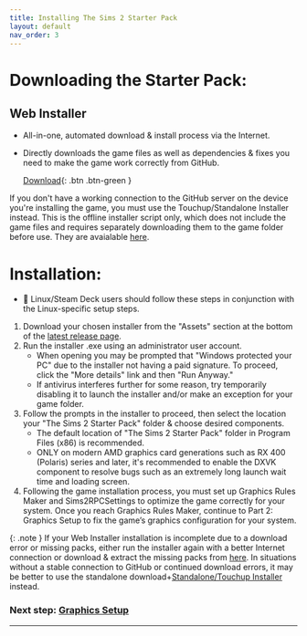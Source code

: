 ```yaml
---
title: Installing The Sims 2 Starter Pack
layout: default
nav_order: 3
---
```


# Downloading the Starter Pack:
## Web Installer
   - All-in-one, automated download & install process via the Internet.
   - Directly downloads the game files as well as dependencies & fixes you need to make the game work correctly from GitHub.

     [Download](https://github.com/voicemxil/ts2-starter-pack/releases/latest){: .btn .btn-green }

If you don't have a working connection to the GitHub server on the device you're installing the game, you must use the Touchup/Standalone Installer instead. This is the offline installer script only, which does not include the game files and requires separately downloading them to the game folder before use. They are avaialable [here](https://github.com/mintalien/The-Puppets-2-Definitive-Edition/releases/tag/v12).

# Installation:
- 🐧 Linux/Steam Deck users should follow these steps in conjunction with the Linux-specific setup steps.
1. Download your chosen installer from the "Assets" section at the bottom of the [latest release page](https://github.com/voicemxil/TS2-Starter-Pack).
1. Run the installer .exe using an administrator user account.
   - When opening you may be prompted that "Windows protected your PC" due to the installer not having a paid signature. To proceed, click the "More details" link and then "Run Anyway."
   - If antivirus interferes further for some reason, try temporarily disabling it to launch the installer and/or make an exception for your game folder.
1. Follow the prompts in the installer to proceed, then select the location your "The Sims 2 Starter Pack" folder & choose desired components.
   - The default location of "The Sims 2 Starter Pack" folder in Program Files (x86) is recommended. 
   - ONLY on modern AMD graphics card generations such as RX 400 (Polaris) series and later, it's recommended to enable the DXVK component to resolve bugs such as an extremely long launch wait time and loading screen.
1. Following the game installation process, you must set up Graphics Rules Maker and Sims2RPCSettings to optimize the game correctly for your system. Once you reach Graphics Rules Maker, continue to Part 2: Graphics Setup to fix the game’s graphics configuration for your system.

{: .note }
If your Web Installer installation is incomplete due to a download error or missing packs, either run the installer again with a better Internet connection or download & extract the missing packs from [here](https://github.com/mintalien/The-Puppets-2-Definitive-Edition/releases/v12). In situations without a stable connection to GitHub or continued download errors, it may be better to use the standalone download+[Standalone/Touchup Installer](/standalone) instead.

### Next step: [Graphics Setup](/TS2-Starter-Pack/graphics-setup)

---
